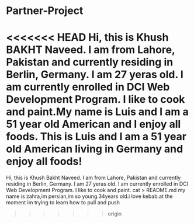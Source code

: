 # Partner-Project

<<<<<<< HEAD
Hi, this is Khush BAKHT Naveed. I am from Lahore, Pakistan and currently residing in  Berlin, Germany. I am 27 yeras old. I am currently enrolled in DCI Web Development Program. I like to cook and paint.My name is Luis and I am a 51 year old American and I enjoy all foods. 
This is Luis and I am a 51 year old American living in Germany and enjoy all foods! 
=======
Hi, this is Khush Bakht Naveed. I am from Lahore, Pakistan and currently residing in  Berlin, Germany. I am 27 yeras old. I am currently enrolled in DCI Web Development Program. I like to cook and paint. cat > README.md 
my name is zahra,im persian,im so young.34years old.i love kebab.at the moment im trying to learn how to pull and push                    
>>>>>>> origin
